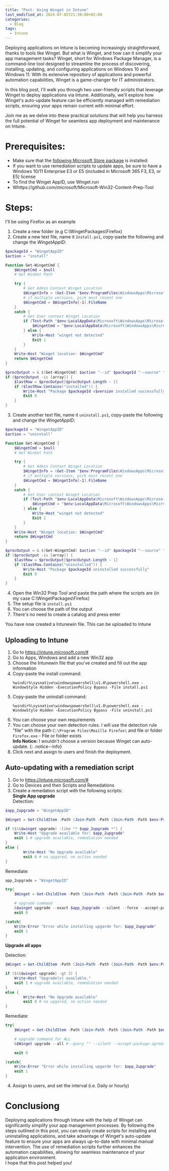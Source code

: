 ```yaml
---
title: "Post: Using Winget in Intune"
last_modified_at: 2024-07-05T21:30:00+02:00
categories:
  - Blog
tags:
  - Intune
---
```


Deploying applications on Intune is becoming increasingly straightforward, thanks to tools like Winget. But what is Winget, and how can it simplify your app management tasks? Winget, short for Windows Package Manager, is a command-line tool designed to streamline the process of discovering, installing, updating, and configuring applications on Windows 10 and Windows 11. With its extensive repository of applications and powerful automation capabilities, Winget is a game-changer for IT administrators.

In this blog post, I'll walk you through two user-friendly scripts that leverage Winget to deploy applications via Intune. Additionally, we'll explore how Winget's auto-update feature can be efficiently managed with remediation scripts, ensuring your apps remain current with minimal effort.

Join me as we delve into these practical solutions that will help you harness the full potential of Winget for seamless app deployment and maintenance on Intune.

# Prerequisites:

- Make sure that the [following Microsoft Store package](https://apps.microsoft.com/detail/9nblggh4nns1?activetab=pivot%3Aoverviewtab&hl=en-us&gl=US#activetab=pivot:overviewtab) is installed: 
- If you want to use remediation scripts to update apps, be sure to have a Windows 10/11 Enterprise E3 or E5 (included in Microsoft 365 F3, E3, or E5) license
- To find the Winget AppID, use Winget.run
- Whttps://github.com/microsoft/Microsoft-Win32-Content-Prep-Tool

# Steps:
I'll be using Firefox as an example

1. Create a new folder (e.g C:\WingetPackages\Firefox)
2. Create a new text file, name it `Install.ps1`, copy-paste the following and change the *WingetAppID*:

```powershell
$packageId = "WingetAppID"
$action = "install"

Function Get-WingetCmd {
    $WingetCmd = $null
    # Get WinGet Path

    try {
        # Get Admin Context Winget Location
        $WingetInfo = (Get-Item "$env:ProgramFiles\WindowsApps\Microsoft.DesktopAppInstaller_*_8wekyb3d8bbwe\winget.exe").VersionInfo | Sort-Object -Property FileVersionRaw
        # if multiple versions, pick most recent one
        $WingetCmd = $WingetInfo[-1].FileName
    }
    catch {
        # Get User context Winget Location
        if (Test-Path "$env:LocalAppData\Microsoft\WindowsApps\Microsoft.DesktopAppInstaller_8wekyb3d8bbwe\winget.exe") {
            $WingetCmd = "$env:LocalAppData\Microsoft\WindowsApps\Microsoft.DesktopAppInstaller_8wekyb3d8bbwe\winget.exe"
        } else {
            Write-Host "winget not detected"
            Exit 1
        }
    }
    Write-Host "Winget location: $WingetCmd"
    return $WingetCmd
}

$procOutput = & $(Get-WingetCmd) $action "--id" $packageId "--source" "winget" "--silent" "--accept-package-agreements" "--accept-source-agreements" "--disable-interactivity" "--scope" "machine"
if ($procOutput -is [array]) {
    $lastRow = $procOutput[$procOutput.Length - 1]
    if ($lastRow.Contains("installed")) {
        Write-Host "Package $packageId v$version installed successfully"
        Exit 0
    }
}
```
3. Create another text file, name it `uninstall.ps1`, copy-paste the following and change the *WingetAppID*:

```powershell
$packageId = "WingetAppID"
$action = "uninstall"

Function Get-WingetCmd {
    $WingetCmd = $null
    # Get WinGet Path

    try {
        # Get Admin Context Winget Location
        $WingetInfo = (Get-Item "$env:ProgramFiles\WindowsApps\Microsoft.DesktopAppInstaller_*_8wekyb3d8bbwe\winget.exe").VersionInfo | Sort-Object -Property FileVersionRaw
        # if multiple versions, pick most recent one
        $WingetCmd = $WingetInfo[-1].FileName
    }
    catch {
        # Get User context Winget Location
        if (Test-Path "$env:LocalAppData\Microsoft\WindowsApps\Microsoft.DesktopAppInstaller_8wekyb3d8bbwe\winget.exe") {
            $WingetCmd = "$env:LocalAppData\Microsoft\WindowsApps\Microsoft.DesktopAppInstaller_8wekyb3d8bbwe\winget.exe"
        } else {
            Write-Host "winget not detected"
            Exit 1
        }
    }
    Write-Host "Winget location: $WingetCmd"
    return $WingetCmd
}

$procOutput = & $(Get-WingetCmd) $action "--id" $packageId "--source" "winget" "--silent" "--accept-source-agreements" "--disable-interactivity" "--scope" "machine"
if ($procOutput -is [array]) {
    $lastRow = $procOutput[$procOutput.Length - 1]
    if ($lastRow.Contains("uninstalled")) {
        Write-Host "Package $packageId uninstalled successfully"
        Exit 0
    }
}
```
4. Open the Win32 Prep Tool and paste the path where the scripts are (in my case C:\WingetPackages\Firefox)
5. The setup file is `install.ps1`
6. You can choose the path of the output
7. There's no need to create a catalog and press enter

You have now created a Intunewin file. This can be uploaded to Intune

## Uploading to Intune

1. Go to https://intune.microsoft.com/#
2. Go to Apps, Windows and add a new Win32 app
3. Choose the Intunewin file that you've created and fill out the app information
4. Copy-paste the install command: 
    ```
    %windir%\sysnative\windowspowershell\v1.0\powershell.exe -WindowStyle Hidden -ExecutionPolicy Bypass -File install.ps1
    ```
5. Copy-paste the uninstall command:
    ```
    %windir%\sysnative\windowspowershell\v1.0\powershell.exe -WindowStyle Hidden -ExecutionPolicy Bypass -File uninstall.ps1
    ```
6. You can choose your own requirements
7. You can choose your own detection rules. I will use the detection rule "file" with the path `C:\Program Files\Mozilla Firefox\` and file or folder `Firefox.exe` - File or folder exists  
**Info Notice:** I wouldn't choose a version because Winget can auto-update.
{: .notice--info}
8. Click next and assign to users and finish the deployment.


## Auto-updating with a remediation script

1. Go to https://intune.microsoft.com/#
2. Go to Devices and then Scripts and Remedations
3. Create a remedation script with the following scripts:  
**Single App upgrade**  
Detection:

```Powershell
$app_2upgrade = "WingetAppID"

$Winget = Get-ChildItem -Path (Join-Path -Path (Join-Path -Path $env:ProgramFiles -ChildPath "WindowsApps") -ChildPath "Microsoft.DesktopAppInstaller*_x64*\winget.exe")

if ($(&$winget upgrade) -like "* $app_2upgrade *") {
	Write-Host "Upgrade available for: $app_2upgrade"
	exit 1 # upgrade available, remediation needed
}
else {
		Write-Host "No Upgrade available"
		exit 0 # no upgared, no action needed
}
```
Remediate:

```powershell
app_2upgrade = "WingetAppID"

try{
    $Winget = Get-ChildItem -Path (Join-Path -Path (Join-Path -Path $env:ProgramFiles -ChildPath "WindowsApps") -ChildPath "Microsoft.DesktopAppInstaller*_x64*\winget.exe")

    # upgrade command
    &$winget upgrade --exact $app_2upgrade --silent --force --accept-package-agreements --accept-source-agreements
    exit 0

}catch{
    Write-Error "Error while installing upgarde for: $app_2upgrade"
    exit 1
}
```

**Upgrade all apps**

Detection:

```Powershell
$Winget = Get-ChildItem -Path (Join-Path -Path (Join-Path -Path $env:ProgramFiles -ChildPath "WindowsApps") -ChildPath "Microsoft.DesktopAppInstaller*_x64*\winget.exe")

if ($(&$winget upgrade) -gt 3) {
	Write-Host "Upgrade(s) available."
	exit 1 # upgrade available, remediation needed
}
else {
		Write-Host "No Upgrade available"
		exit 0 # no upgared, no action needed
}
```

Remediate:

```Powershell
try{
    $Winget = Get-ChildItem -Path (Join-Path -Path (Join-Path -Path $env:ProgramFiles -ChildPath "WindowsApps") -ChildPath "Microsoft.DesktopAppInstaller*_x64*\winget.exe")

    # upgrade command for ALL
    &$Winget upgrade --all #--query "" --silent --accept-package-agreements --accept-source-agreements

    exit 0

}catch{
    Write-Error "Error while installing upgarde for: $app_2upgrade"
    exit 1
}
```

4. Assign to users, and set the interval (i.e. Daily or hourly)


# Conclusiong

Deploying applications through Intune with the help of Winget can significantly simplify your app management processes. By following the steps outlined in this post, you can easily create scripts for installing and uninstalling applications, and take advantage of Winget's auto-update feature to ensure your apps are always up-to-date with minimal manual intervention. The use of remediation scripts further enhances the automation capabilities, allowing for seamless maintenance of your application environment.  
I hope that this post helped you!